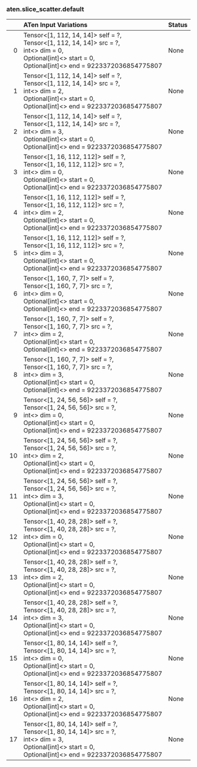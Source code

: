 ### aten.slice_scatter.default
|    | ATen Input Variations                                                                                                                                                  | Status   |
|---:|:-----------------------------------------------------------------------------------------------------------------------------------------------------------------------|:---------|
|  0 | Tensor<[1, 112, 14, 14]> self = ?,<br>Tensor<[1, 112, 14, 14]> src = ?,<br>int<> dim = 0,<br>Optional[int]<> start = 0,<br>Optional[int]<> end = 9223372036854775807   | None     |
|  1 | Tensor<[1, 112, 14, 14]> self = ?,<br>Tensor<[1, 112, 14, 14]> src = ?,<br>int<> dim = 2,<br>Optional[int]<> start = 0,<br>Optional[int]<> end = 9223372036854775807   | None     |
|  2 | Tensor<[1, 112, 14, 14]> self = ?,<br>Tensor<[1, 112, 14, 14]> src = ?,<br>int<> dim = 3,<br>Optional[int]<> start = 0,<br>Optional[int]<> end = 9223372036854775807   | None     |
|  3 | Tensor<[1, 16, 112, 112]> self = ?,<br>Tensor<[1, 16, 112, 112]> src = ?,<br>int<> dim = 0,<br>Optional[int]<> start = 0,<br>Optional[int]<> end = 9223372036854775807 | None     |
|  4 | Tensor<[1, 16, 112, 112]> self = ?,<br>Tensor<[1, 16, 112, 112]> src = ?,<br>int<> dim = 2,<br>Optional[int]<> start = 0,<br>Optional[int]<> end = 9223372036854775807 | None     |
|  5 | Tensor<[1, 16, 112, 112]> self = ?,<br>Tensor<[1, 16, 112, 112]> src = ?,<br>int<> dim = 3,<br>Optional[int]<> start = 0,<br>Optional[int]<> end = 9223372036854775807 | None     |
|  6 | Tensor<[1, 160, 7, 7]> self = ?,<br>Tensor<[1, 160, 7, 7]> src = ?,<br>int<> dim = 0,<br>Optional[int]<> start = 0,<br>Optional[int]<> end = 9223372036854775807       | None     |
|  7 | Tensor<[1, 160, 7, 7]> self = ?,<br>Tensor<[1, 160, 7, 7]> src = ?,<br>int<> dim = 2,<br>Optional[int]<> start = 0,<br>Optional[int]<> end = 9223372036854775807       | None     |
|  8 | Tensor<[1, 160, 7, 7]> self = ?,<br>Tensor<[1, 160, 7, 7]> src = ?,<br>int<> dim = 3,<br>Optional[int]<> start = 0,<br>Optional[int]<> end = 9223372036854775807       | None     |
|  9 | Tensor<[1, 24, 56, 56]> self = ?,<br>Tensor<[1, 24, 56, 56]> src = ?,<br>int<> dim = 0,<br>Optional[int]<> start = 0,<br>Optional[int]<> end = 9223372036854775807     | None     |
| 10 | Tensor<[1, 24, 56, 56]> self = ?,<br>Tensor<[1, 24, 56, 56]> src = ?,<br>int<> dim = 2,<br>Optional[int]<> start = 0,<br>Optional[int]<> end = 9223372036854775807     | None     |
| 11 | Tensor<[1, 24, 56, 56]> self = ?,<br>Tensor<[1, 24, 56, 56]> src = ?,<br>int<> dim = 3,<br>Optional[int]<> start = 0,<br>Optional[int]<> end = 9223372036854775807     | None     |
| 12 | Tensor<[1, 40, 28, 28]> self = ?,<br>Tensor<[1, 40, 28, 28]> src = ?,<br>int<> dim = 0,<br>Optional[int]<> start = 0,<br>Optional[int]<> end = 9223372036854775807     | None     |
| 13 | Tensor<[1, 40, 28, 28]> self = ?,<br>Tensor<[1, 40, 28, 28]> src = ?,<br>int<> dim = 2,<br>Optional[int]<> start = 0,<br>Optional[int]<> end = 9223372036854775807     | None     |
| 14 | Tensor<[1, 40, 28, 28]> self = ?,<br>Tensor<[1, 40, 28, 28]> src = ?,<br>int<> dim = 3,<br>Optional[int]<> start = 0,<br>Optional[int]<> end = 9223372036854775807     | None     |
| 15 | Tensor<[1, 80, 14, 14]> self = ?,<br>Tensor<[1, 80, 14, 14]> src = ?,<br>int<> dim = 0,<br>Optional[int]<> start = 0,<br>Optional[int]<> end = 9223372036854775807     | None     |
| 16 | Tensor<[1, 80, 14, 14]> self = ?,<br>Tensor<[1, 80, 14, 14]> src = ?,<br>int<> dim = 2,<br>Optional[int]<> start = 0,<br>Optional[int]<> end = 9223372036854775807     | None     |
| 17 | Tensor<[1, 80, 14, 14]> self = ?,<br>Tensor<[1, 80, 14, 14]> src = ?,<br>int<> dim = 3,<br>Optional[int]<> start = 0,<br>Optional[int]<> end = 9223372036854775807     | None     |

